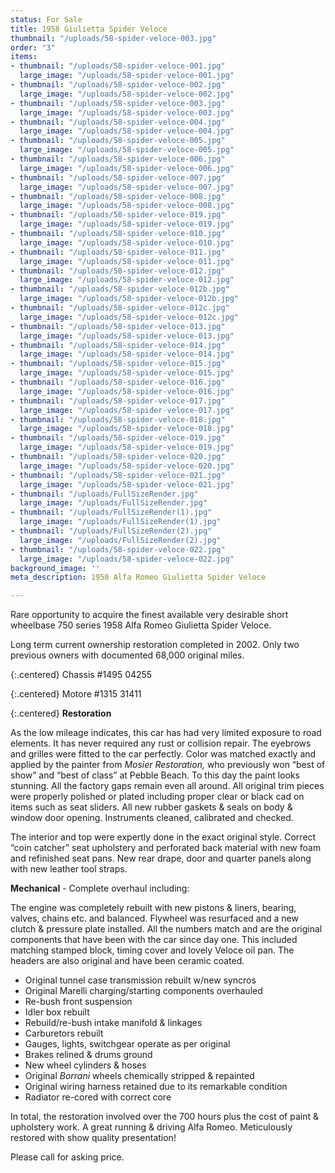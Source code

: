 ```yaml
---
status: For Sale
title: 1958 Giulietta Spider Veloce
thumbnail: "/uploads/58-spider-veloce-003.jpg"
order: "3"
items:
- thumbnail: "/uploads/58-spider-veloce-001.jpg"
  large_image: "/uploads/58-spider-veloce-001.jpg"
- thumbnail: "/uploads/58-spider-veloce-002.jpg"
  large_image: "/uploads/58-spider-veloce-002.jpg"
- thumbnail: "/uploads/58-spider-veloce-003.jpg"
  large_image: "/uploads/58-spider-veloce-003.jpg"
- thumbnail: "/uploads/58-spider-veloce-004.jpg"
  large_image: "/uploads/58-spider-veloce-004.jpg"
- thumbnail: "/uploads/58-spider-veloce-005.jpg"
  large_image: "/uploads/58-spider-veloce-005.jpg"
- thumbnail: "/uploads/58-spider-veloce-006.jpg"
  large_image: "/uploads/58-spider-veloce-006.jpg"
- thumbnail: "/uploads/58-spider-veloce-007.jpg"
  large_image: "/uploads/58-spider-veloce-007.jpg"
- thumbnail: "/uploads/58-spider-veloce-008.jpg"
  large_image: "/uploads/58-spider-veloce-008.jpg"
- thumbnail: "/uploads/58-spider-veloce-019.jpg"
  large_image: "/uploads/58-spider-veloce-019.jpg"
- thumbnail: "/uploads/58-spider-veloce-010.jpg"
  large_image: "/uploads/58-spider-veloce-010.jpg"
- thumbnail: "/uploads/58-spider-veloce-011.jpg"
  large_image: "/uploads/58-spider-veloce-011.jpg"
- thumbnail: "/uploads/58-spider-veloce-012.jpg"
  large_image: "/uploads/58-spider-veloce-012.jpg"
- thumbnail: "/uploads/58-spider-veloce-012b.jpg"
  large_image: "/uploads/58-spider-veloce-012b.jpg"
- thumbnail: "/uploads/58-spider-veloce-012c.jpg"
  large_image: "/uploads/58-spider-veloce-012c.jpg"
- thumbnail: "/uploads/58-spider-veloce-013.jpg"
  large_image: "/uploads/58-spider-veloce-013.jpg"
- thumbnail: "/uploads/58-spider-veloce-014.jpg"
  large_image: "/uploads/58-spider-veloce-014.jpg"
- thumbnail: "/uploads/58-spider-veloce-015.jpg"
  large_image: "/uploads/58-spider-veloce-015.jpg"
- thumbnail: "/uploads/58-spider-veloce-016.jpg"
  large_image: "/uploads/58-spider-veloce-016.jpg"
- thumbnail: "/uploads/58-spider-veloce-017.jpg"
  large_image: "/uploads/58-spider-veloce-017.jpg"
- thumbnail: "/uploads/58-spider-veloce-018.jpg"
  large_image: "/uploads/58-spider-veloce-018.jpg"
- thumbnail: "/uploads/58-spider-veloce-019.jpg"
  large_image: "/uploads/58-spider-veloce-019.jpg"
- thumbnail: "/uploads/58-spider-veloce-020.jpg"
  large_image: "/uploads/58-spider-veloce-020.jpg"
- thumbnail: "/uploads/58-spider-veloce-021.jpg"
  large_image: "/uploads/58-spider-veloce-021.jpg"
- thumbnail: "/uploads/FullSizeRender.jpg"
  large_image: "/uploads/FullSizeRender.jpg"
- thumbnail: "/uploads/FullSizeRender(1).jpg"
  large_image: "/uploads/FullSizeRender(1).jpg"
- thumbnail: "/uploads/FullSizeRender(2).jpg"
  large_image: "/uploads/FullSizeRender(2).jpg"
- thumbnail: "/uploads/58-spider-veloce-022.jpg"
  large_image: "/uploads/58-spider-veloce-022.jpg"
background_image: ''
meta_description: 1958 Alfa Romeo Giulietta Spider Veloce

---
```

Rare opportunity to acquire the finest available very desirable short wheelbase 750 series 1958 Alfa Romeo Giulietta Spider Veloce.

Long term current ownership restoration completed in 2002. Only two previous owners with documented 68,000 original miles.

{:.centered}
Chassis #1495 04255

{:.centered}
Motore #1315 31411

{:.centered}
**Restoration**

As the low mileage indicates, this car has had very limited exposure to road elements. It has never required any rust or collision repair. The eyebrows and grilles were fitted to the car perfectly. Color was matched exactly and applied by the painter from _Mosier Restoration,_ who previously won “best of show” and “best of class” at Pebble Beach. To this day the paint looks stunning. All the factory gaps remain even all around. All original trim pieces were properly polished or plated including proper clear or black cad on items such as seat sliders. All new rubber gaskets & seals on body & window door opening. Instruments cleaned, calibrated and checked.

The interior and top were expertly done in the exact original style. Correct “coin catcher” seat upholstery and perforated back material with new foam and refinished seat pans. New rear drape, door and quarter panels along with new leather tool straps.

**Mechanical** - Complete overhaul including:

The engine was completely rebuilt with new pistons & liners, bearing, valves, chains etc. and balanced. Flywheel was resurfaced and a new clutch & pressure plate installed. All the numbers match and are the original components that have been with the car since day one. This included matching stamped block, timing cover and lovely Veloce oil pan. The headers are also original and have been ceramic coated.

* Original tunnel case transmission rebuilt w/new syncros
* Original Marelli charging/starting components overhauled
* Re-bush front suspension
* Idler box rebuilt
* Rebuild/re-bush intake manifold & linkages
* Carburetors rebuilt
* Gauges, lights, switchgear operate as per original
* Brakes relined & drums ground
* New wheel cylinders & hoses
* Original _Borrani_ wheels chemically stripped & repainted
* Original wiring harness retained due to its remarkable condition
* Radiator re-cored with correct core

In total, the restoration involved over the 700 hours plus the cost of paint & upholstery work. A great running & driving Alfa Romeo. Meticulously restored with show quality presentation!

Please call for asking price.